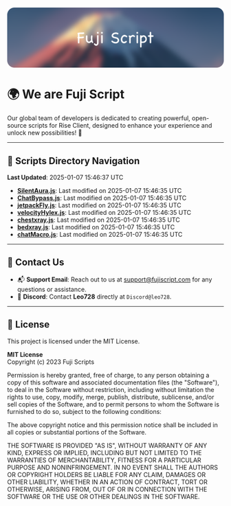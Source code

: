 ![Banner](.github/b.webp)

# 🌍 **We are Fuji Script**

Our global team of developers is dedicated to creating powerful, open-source scripts for Rise Client, designed to enhance your experience and unlock new possibilities! 🌟

---
<!-- SCRIPTS_NAVIGATION_START -->
## 📂 **Scripts Directory Navigation**

**Last Updated**: 2025-01-07 15:46:37 UTC

- **[SilentAura.js](scripts/SilentAura.js)**: Last modified on 2025-01-07 15:46:35 UTC
- **[ChatBypass.js](scripts/ChatBypass.js)**: Last modified on 2025-01-07 15:46:35 UTC
- **[jetpackFly.js](scripts/jetpackFly.js)**: Last modified on 2025-01-07 15:46:35 UTC
- **[velocityHylex.js](scripts/velocityHylex.js)**: Last modified on 2025-01-07 15:46:35 UTC
- **[chestxray.js](scripts/chestxray.js)**: Last modified on 2025-01-07 15:46:35 UTC
- **[bedxray.js](scripts/bedxray.js)**: Last modified on 2025-01-07 15:46:35 UTC
- **[chatMacro.js](scripts/chatMacro.js)**: Last modified on 2025-01-07 15:46:35 UTC

<!-- SCRIPTS_NAVIGATION_END -->

---

## 💬 **Contact Us**  
- 📬 **Support Email**: Reach out to us at [support@fujiscript.com](mailto:support@fujiscript.com) for any questions or assistance.  
- 💬 **Discord**: Contact **Leo728** directly at `Discord@leo728`.

---

## 📜 **License**

This project is licensed under the MIT License.  

**MIT License**  
Copyright (c) 2023 Fuji Scripts  

Permission is hereby granted, free of charge, to any person obtaining a copy of this software and associated documentation files (the "Software"), to deal in the Software without restriction, including without limitation the rights to use, copy, modify, merge, publish, distribute, sublicense, and/or sell copies of the Software, and to permit persons to whom the Software is furnished to do so, subject to the following conditions:  

The above copyright notice and this permission notice shall be included in all copies or substantial portions of the Software.  

THE SOFTWARE IS PROVIDED "AS IS", WITHOUT WARRANTY OF ANY KIND, EXPRESS OR IMPLIED, INCLUDING BUT NOT LIMITED TO THE WARRANTIES OF MERCHANTABILITY, FITNESS FOR A PARTICULAR PURPOSE AND NONINFRINGEMENT. IN NO EVENT SHALL THE AUTHORS OR COPYRIGHT HOLDERS BE LIABLE FOR ANY CLAIM, DAMAGES OR OTHER LIABILITY, WHETHER IN AN ACTION OF CONTRACT, TORT OR OTHERWISE, ARISING FROM, OUT OF OR IN CONNECTION WITH THE SOFTWARE OR THE USE OR OTHER DEALINGS IN THE SOFTWARE.  
